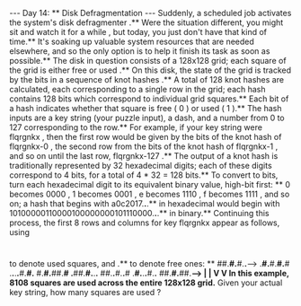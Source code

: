 --- Day 14: ** Disk Defragmentation ---
Suddenly, a scheduled job activates the system's
disk defragmenter
.** Were the situation different, you might
sit and watch it for a while
, but today, you just don't have that kind of time.** It's soaking up valuable system resources that are needed elsewhere, and so the only option is to help it finish its task as soon as possible.**
The disk in question consists of a 128x128 grid; each square of the grid is either
free
or
used
.** On this disk, the state of the grid is tracked by the bits in a sequence of
knot hashes
.**
A total of 128 knot hashes are calculated, each corresponding to a single row in the grid; each hash contains 128 bits which correspond to individual grid squares.** Each bit of a hash indicates whether that square is
free
(
0
) or
used
(
1
).**
The hash inputs are a key string (your puzzle input), a dash, and a number from
0
to
127
corresponding to the row.**  For example, if your key string were
flqrgnkx
, then the first row would be given by the bits of the knot hash of
flqrgnkx-0
, the second row from the bits of the knot hash of
flqrgnkx-1
, and so on until the last row,
flqrgnkx-127
.**
The output of a knot hash is traditionally represented by 32 hexadecimal digits; each of these digits correspond to 4 bits, for a total of
4 * 32 = 128
bits.** To convert to bits, turn each hexadecimal digit to its equivalent binary value, high-bit first: **
0
becomes
0000
,
1
becomes
0001
,
e
becomes
1110
,
f
becomes
1111
, and so on; a hash that begins with
a0c2017.**.**.**
in hexadecimal would begin with
10100000110000100000000101110000.**.**.**
in binary.**
Continuing this process, the
first 8 rows and columns
for key
flqrgnkx
appear as follows, using
#
to denote used squares, and
.**
to denote free ones: **
##.**#.**#.**.**-->
.**#.**#.**#.**#
.**.**.**.**#.**#.**
#.**#.**##.**#
.**##.**#.**.**.**
##.**.**#.**.**#
.**#.**.**.**#.**.**
##.**#.**##.**-->
|      |
V      V
In this example,
8108
squares are used across the entire 128x128 grid.**
Given your actual key string,
how many squares are used
?
